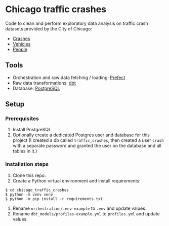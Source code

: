 # Chicago traffic crashes

Code to clean and perform exploratory data analysis on traffic crash datasets provided by the City of Chicago:
* [Crashes](https://data.cityofchicago.org/Transportation/Traffic-Crashes-Crashes/85ca-t3if)
* [Vehicles](https://data.cityofchicago.org/Transportation/Traffic-Crashes-Vehicles/68nd-jvt3)
* [People](https://data.cityofchicago.org/Transportation/Traffic-Crashes-People/u6pd-qa9d)

## Tools

* Orchestration and raw data fetching / loading: [Prefect](https://docs.prefect.io/2.10.13/)
* Raw data transformations: [dbt](https://docs.getdbt.com/)
* Database: [PostgreSQL](https://www.postgresql.org/docs/)


## Setup

### Prerequisites
1. Install PostgreSQL
1. Optionally create a dedicated Postgres user and database for this project (I created a db called `traffic_crashes`, then created a user `crash` with a separate password and granted the user on the database and all tables in it.)

### Installation steps
1. Clone this repo.
1. Create a Python virtual environment and install requirements:
```
$ cd chicago_traffic_crashes
$ python -m venv venv
$ python -m pip install -r requirements.txt
```
1. Rename `orchestration/.env-example` to `.env` and update values.
1. Rename `dbt_models/profiles-example.yml` to `profiles.yml` and update values.
